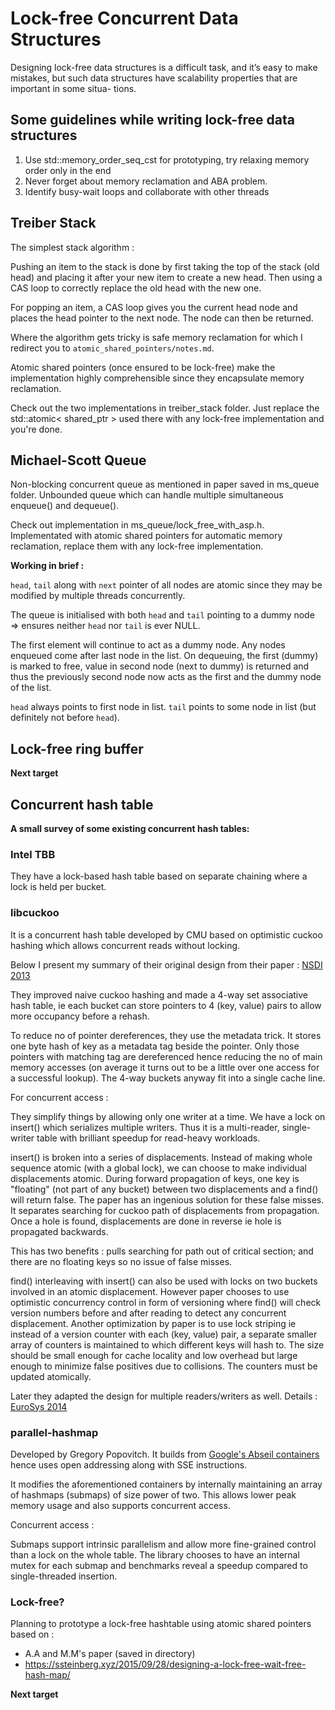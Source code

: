 # Lock-free Concurrent Data Structures

Designing lock-free data structures is a difficult task, and it’s easy to make mistakes,
but such data structures have scalability properties that are important in some situa-
tions.

## Some guidelines while writing lock-free data structures

1. Use std::memory_order_seq_cst for prototyping, try relaxing memory order only in the end
2. Never forget about memory reclamation and ABA problem.
3. Identify busy-wait loops and collaborate with other threads

## Treiber Stack

The simplest stack algorithm : 

Pushing an item to the stack is done by first taking the top of the stack (old head) and placing it after your new item to create a new head. Then using a CAS loop to correctly replace the old head with the new one.

For popping an item, a CAS loop gives you the current head node and places the head pointer to the next node. The node can then be returned.

Where the algorithm gets tricky is safe memory reclamation for which I redirect you to `atomic_shared_pointers/notes.md`.

Atomic shared pointers (once ensured to be lock-free) make the implementation highly comprehensible since they encapsulate memory reclamation. 

Check out the two implementations in treiber_stack folder. Just replace the std::atomic< shared_ptr > used there with any lock-free implementation and you're done.

## Michael-Scott Queue

Non-blocking concurrent queue as mentioned in paper saved in ms_queue folder. Unbounded queue which can handle multiple simultaneous enqueue() and dequeue().

Check out implementation in ms_queue/lock_free_with_asp.h. Implementated with atomic shared pointers for automatic memory reclamation, replace them with any lock-free implementation.

**Working in brief :**

`head`, `tail` along with `next` pointer of all nodes are atomic since they may be modified by multiple threads concurrently.

The queue is initialised with both `head` and `tail` pointing to a dummy node => ensures neither `head` nor `tail` is ever NULL.

The first element will continue to act as a dummy node. Any nodes enqueued come after last node in the list. On dequeuing, the first (dummy) is marked to free, value in second node (next to dummy) is returned and thus the previously second node now acts as the first and the dummy node of the list. 

`head` always points to first node in list. `tail` points to some node in list (but definitely not before `head`).

## Lock-free ring buffer

**Next target**

## Concurrent hash table

**A small survey of some existing concurrent hash tables:**

### Intel TBB

They have a lock-based hash table based on separate chaining where a lock is held per bucket.

### libcuckoo

It is a concurrent hash table developed by CMU based on optimistic cuckoo hashing which allows concurrent reads without locking.

Below I present my summary of their original design from their paper : [NSDI 2013](https://www.cs.cmu.edu/~dga/papers/memc3-nsdi2013.pdf) 

They improved naive cuckoo hashing and made a 4-way set associative hash table, ie each bucket can store pointers to 4 (key, value) pairs to allow more occupancy before a rehash.

To reduce no of pointer dereferences, they use the metadata trick. It stores one byte hash of key as a metadata tag beside the pointer. Only those pointers with matching tag are dereferenced hence reducing the no of main memory accesses (on average it turns out to be a little over one access for a successful lookup). The 4-way buckets anyway fit into a single cache line. 

For concurrent access :

They simplify things by allowing only one writer at a time. We have a lock on insert() which serializes multiple writers. Thus it is a multi-reader, single-writer table with brilliant speedup for read-heavy workloads.

insert() is broken into a series of displacements. Instead of making whole sequence atomic (with a global lock), we can choose to make individual displacements atomic. During forward propagation of keys, one key is "floating" (not part of any bucket) between two displacements and a find() will return false. The paper has an ingenious solution for these false misses. It separates searching for cuckoo path of displacements from propagation. Once a hole is found, displacements are done in reverse ie hole is propagated backwards. 

This has two benefits : pulls searching for path out of critical section; and there are no floating keys so no issue of false misses.

find() interleaving with insert() can also be used with locks on two buckets involved in an atomic displacement. However paper chooses to use optimistic concurrency control in form of versioning where find() will check version numbers before and after reading to detect any concurrent displacement. Another optimization by paper is to use lock striping ie instead of a version counter with each (key, value) pair, a separate smaller array of counters is maintained to which different keys will hash to. The size should be small enough for cache locality and low overhead but large enough to minimize false positives due to collisions. The counters must be updated atomically.

Later they adapted the design for multiple readers/writers as well. Details : [EuroSys 2014](https://www.cs.princeton.edu/~mfreed/docs/cuckoo-eurosys14.pdf)

### parallel-hashmap

Developed by Gregory Popovitch. It builds from [Google's Abseil containers](https://abseil.io/docs/cpp/guides/container) hence uses open addressing along with SSE instructions. 

It modifies the aforementioned containers by internally maintaining an array of hashmaps (submaps) of size power of two. This allows lower peak memory usage and also supports concurrent access.

Concurrent access : 

Submaps support intrinsic parallelism and allow more fine-grained control than a lock on the whole table. The library chooses to have an internal mutex for each submap and benchmarks reveal a speedup compared to single-threaded insertion.

### Lock-free?

Planning to prototype a lock-free hashtable using atomic shared pointers based on :

- A.A and M.M's paper (saved in directory)
- https://ssteinberg.xyz/2015/09/28/designing-a-lock-free-wait-free-hash-map/

**Next target**